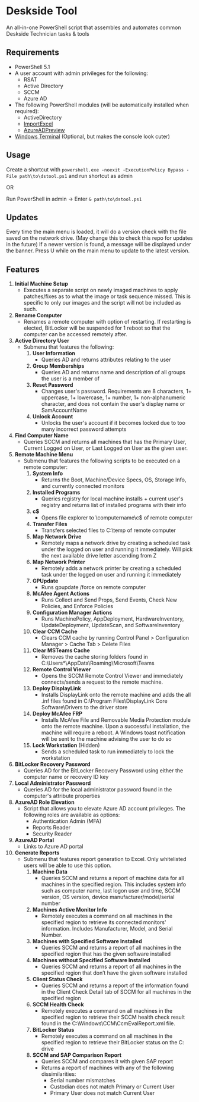 
# Deskside Tool

An all-in-one PowerShell script that assembles and automates common Deskside Technician tasks & tools



## Requirements

- PowerShell 5.1
- A user account with admin privileges for the following:
    - RSAT
    - Active Directory
    - SCCM
    - Azure AD
- The following PowerShell modules (will be automatically installed when required):
    - ActiveDirectory
    - [ImportExcel](https://www.powershellgallery.com/packages/ImportExcel)
    - [AzureADPreview](https://www.powershellgallery.com/packages/AzureADPreview)
- [Windows Terminal](https://apps.microsoft.com/store/detail/windows-terminal/9N0DX20HK701) (Optional, but makes the console look cuter)


## Usage

Create a shortcut with `powershell.exe -noexit -ExecutionPolicy Bypass -File path\to\dstool.ps1` and run shortcut as admin

OR

Run PowerShell in admin -> Enter `& path\to\dstool.ps1`


## Updates

Every time the main menu is loaded, it will do a version check with the file saved on the network drive. (May change this to check this repo for updates in the future) If a newer version is found, a message will be displayed under the banner. Press U while on the main menu to update to the latest version.



## Features

1. **Initial Machine Setup**
    - Executes a separate script on newly imaged machines to apply patches/fixes as to what the image or task sequence missed. This is specific to only our images and the script will not be included as such.
2. **Rename Computer**
    - Renames a remote computer with option of restarting. If restarting is elected, BitLocker will be suspended for 1 reboot so that the computer can be accessed remotely after.
3. **Active Directory User**
    - Submenu that features the following:
        1. **User Information**
            - Queries AD and returns attributes relating to the user
        2. **Group Memberships**
            - Queries AD and returns name and description of all groups the user is a member of
        3. **Reset Password**
            - Changes user's password. Requirements are 8 characters, 1+ uppercase, 1+ lowercase, 1+ number, 1+ non-alphanumeric character, and does not contain the user's display name or SamAccountName
        4. **Unlock Account**
            - Unlocks the user's account if it becomes locked due to too many incorrect password attempts
4. **Find Computer Name**
    - Queries SCCM and returns all machines that has the Primary User, Current Logged on User, or Last Logged on User as the given user.
5. **Remote Machine Menu**
    - Submenu that features the following scripts to be executed on a remote computer:
        1. **System Info**
            - Returns the Boot, Machine/Device Specs, OS, Storage Info, and currently connected monitors 
        2. **Installed Programs**
            -  Queries registry for local machine installs + current user's registry and returns list of installed programs with their info
        3. **c$**
            -  Opens file explorer to \computername\c$ of remote computer
        4. **Transfer Files**
            -  Transfers selected files to C:\temp of remote computer
        5. **Map Network Drive**
            - Remotely maps a network drive by creating a scheduled task under the logged on user and running it immediately. Will pick the next available drive letter ascending from Z
        6. **Map Network Printer**
            -  Remotely adds a network printer by creating a scheduled task under the logged on user and running it immediately
        7. **GPUpdate**
            - Runs gpupdate /force on remote computer
        8. **McAfee Agent Actions**
            - Runs Collect and Send Props, Send Events, Check New Policies, and Enforce Policies
        9. **Configuration Manager Actions**
            - Runs MachinePolicy, AppDeployment, HardwareInventory, UpdateDeployment, UpdateScan, and SoftwareInventory
        10. **Clear CCM Cache**
            - Clears CCM cache by running Control Panel > Configuration Manager > Cache Tab > Delete Files
        11. **Clear MSTeams Cache**
            - Removes the cache storing folders found in C:\Users\*\AppData\Roaming\Microsoft\Teams
        12. **Remote Control Viewer**
            - Opens the SCCM Remote Control Viewer and immediately connects/sends a request to the remote machine.
        13. **Deploy DisplayLink**
            - Installs DisplayLink onto the remote machine and adds the all .inf files found in C:\Program Files\DisplayLink Core Software\Drivers to the driver store
        14. **Deploy McAfee FRP**
            - Installs McAfee File and Removable Media Protection module onto the remote machine. Upon a successful installation, the machine will require a reboot. A Windows toast notification will be sent to the machine advising the user to do so
        15. **Lock Workstation** (Hidden)
            - Sends a scheduled task to run immediately to lock the workstation
6. **BitLocker Recovery Password**
    - Queries AD for the BitLocker Recovery Password using either the computer name or recovery ID key
7. **Local Administrator Password**
    - Queries AD for the local administrator password found in the computer's attribute properties 
8. **AzureAD Role Elevation**
    - Script that allows you to elevate Azure AD account privileges. The following roles are available as options:
      - Authentication Admin (MFA)
      - Reports Reader
      - Security Reader
9. **AzureAD Portal**
    - Links to Azure AD portal
0. **Generate Reports**
    - Submenu that features report generation to Excel. Only whitelisted users will be able to use this option.
        1. **Machine Data**
            - Queries SCCM and returns a report of machine data for all machines in the specified region. This includes system info such as computer name, last logon user and time, SCCM version, OS version, device manufacturer/model/serial number
        2. **Machines Active Monitor Info**
            - Remotely executes a command on all machines in the specified region to retrieve its connected monitors' information. Includes Manufacturer, Model, and Serial Number.
        3. **Machines with Specified Software Installed**
         	- Queries SCCM and returns a report of all machines in the specified region that has the given software installed
        4. **Machines without Specified Software Installed**
            - Queries SCCM and returns a report of all machines in the specified region that don’t have the given software installed
        5. **Client Status Check**
            - Queries SCCM and returns a report of the information found in the Client Check Detail tab of SCCM for all machines in the specified region
        6. **SCCM Health Check**
            - Remotely executes a command on all machines in the specified region to retrieve their SCCM health check result found in the C:\Windows\CCM\CcmEvalReport.xml file. 
        7. **BitLocker Status**
            - Remotely executes a command on all machines in the specified region to retrieve their BitLocker status on the C: drive
        8. **SCCM and SAP Comparison Report**
            - Queries SCCM and compares it with given SAP report
            - Returns a report of machines with any of the following dissimilarities:
                - Serial number mismatches
                - Custodian does not match Primary or Current User
                - Primary User does not match Current User
        
